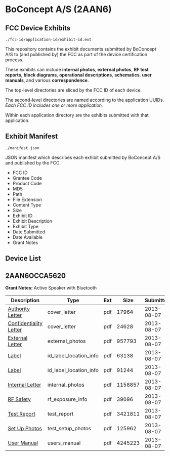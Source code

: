 # BoConcept A/S (2AAN6)
## FCC Device Exhibits

```
./fcc-id/application-id/exhibit-id.ext
```

This repository contains the exhibit documents submitted by BoConcept A/S to (and published by) the FCC as part of the device certification process.

These exhibits can include **internal photos**, **external photos**, **RF test reports**, **block diagrams**, **operational descriptions**, **schematics**, **user manuals**, and various **correspondence**.

The top-level directories are sliced by the FCC ID of each device.

The second-level directories are named according to the application UUIDs. *Each FCC ID includes one or more application.*

Within each application directory are the exhibits submitted with that application. 

## Exhibit Manifest

```
./manifest.json
```

JSON manifest which describes each exhibit submitted by BoConcept A/S and published by the FCC.

- FCC ID
- Grantee Code
- Product Code
- MD5
- Path
- File Extension
- Content Type
- Size
- Exhibit ID
- Exhibit Description
- Exhibit Type
- Date Submitted
- Date Available
- Grant Notes

## Device List
## 2AAN6OCCA5620
**Grant Notes:** Active Speaker with Bluetooth

| Description | Type | Ext | Size | Submitted | Available |
| ----------- | ---- | --- | ---- | --------- | --------- |
| [Authority Letter](2AAN6OCCA5620/77597a9c177c99931935ac24ab53aac4/2036001.pdf) | cover_letter | pdf | 17964 | 2013-08-07 | 2013-08-08 |
| [Confidentiality Letter](2AAN6OCCA5620/77597a9c177c99931935ac24ab53aac4/2036002.pdf) | cover_letter | pdf | 24628 | 2013-08-07 | 2013-08-08 |
| [External Letter](2AAN6OCCA5620/77597a9c177c99931935ac24ab53aac4/2036003.pdf) | external_photos | pdf | 957793 | 2013-08-07 | 2013-08-08 |
| [Label](2AAN6OCCA5620/77597a9c177c99931935ac24ab53aac4/2036005.pdf) | id_label_location_info | pdf | 63138 | 2013-08-07 | 2013-08-08 |
| [Label](2AAN6OCCA5620/77597a9c177c99931935ac24ab53aac4/2036006.pdf) | id_label_location_info | pdf | 91244 | 2013-08-07 | 2013-08-08 |
| [Internal Letter](2AAN6OCCA5620/77597a9c177c99931935ac24ab53aac4/2036004.pdf) | internal_photos | pdf | 1158857 | 2013-08-07 | 2013-08-08 |
| [RF Safety](2AAN6OCCA5620/77597a9c177c99931935ac24ab53aac4/2036008.pdf) | rf_exposure_info | pdf | 39096 | 2013-08-07 | 2013-08-08 |
| [Test Report](2AAN6OCCA5620/77597a9c177c99931935ac24ab53aac4/2036011.pdf) | test_report | pdf | 3421811 | 2013-08-07 | 2013-08-08 |
| [Set Up Photos](2AAN6OCCA5620/77597a9c177c99931935ac24ab53aac4/2036010.pdf) | test_setup_photos | pdf | 125962 | 2013-08-07 | 2013-08-08 |
| [User Manual](2AAN6OCCA5620/77597a9c177c99931935ac24ab53aac4/2036012.pdf) | users_manual | pdf | 4245223 | 2013-08-07 | 2013-08-08 |

